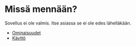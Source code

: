# Missä mennään?
Sovellus ei ole valmis. Itse asiassa se ei ole edes lähelläkään.
- [Ominaisuudet](./ominaisuudet.md)
- [Käyttö](./kaytto.md)
